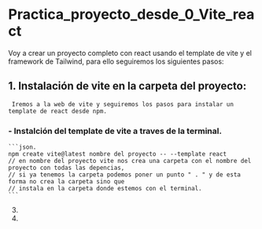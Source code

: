 # Practica_proyecto_desde_0_Vite_react

Voy a crear un proyecto completo con react usando el template de vite y el framework de Tailwind, para ello seguiremos los siguientes pasos:

## 1. Instalación de vite en la carpeta del proyecto:
     Iremos a la web de vite y seguiremos los pasos para instalar un template de react desde npm.
  ### - Instalción del template de vite a traves de la terminal.
    ```json.
    npm create vite@latest nombre del proyecto -- --template react
    // en nombre del proyecto vite nos crea una carpeta con el nombre del proyecto con todas las depencias, 
    // si ya tenemos la carpeta podemos poner un punto " . " y de esta forma no crea la carpeta sino que 
    // instala en la carpeta donde estemos con el terminal.
    ```
    
    
     
     
  3. 
  4. 
  
